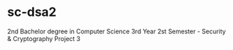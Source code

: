 # sc-dsa2
2nd Bachelor degree in Computer Science 3rd Year 2st Semester - Security &amp; Cryptography Project 3

